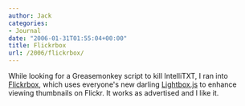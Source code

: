 ```yaml
---
author: Jack
categories:
- Journal
date: "2006-01-31T01:55:04+00:00"
title: Flickrbox
url: /2006/flickrbox/
---
```


While looking for a Greasemonkey script to kill IntelliTXT, I ran into [Flickrbox](<http://www.leftbrained.co.uk/code/flickrbox>), which uses everyone's new darling [Lightbox.js](<http://www.huddletogether.com/projects/lightbox/>) to enhance viewing thumbnails on Flickr. It works as advertised and I like it.